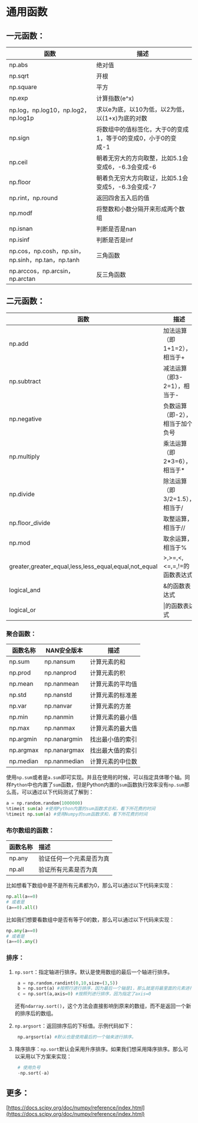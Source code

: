 # 通用函数

## 一元函数：

| 函数 | 描述 |
| --- | --- |
| np.abs | 绝对值 |
| np.sqrt | 开根 |
| np.square | 平方 |
| np.exp | 计算指数\(e^x\) |
| np.log，np.log10，np.log2，np.log1p | 求以e为底，以10为低，以2为低，以\(1+x\)为底的对数 |
| np.sign | 将数组中的值标签化，大于0的变成1，等于0的变成0，小于0的变成-1 |
| np.ceil | 朝着无穷大的方向取整，比如5.1会变成6，-6.3会变成-6 |
| np.floor | 朝着负无穷大方向取证，比如5.1会变成5，-6.3会变成-7 |
| np.rint，np.round | 返回四舍五入后的值 |
| np.modf | 将整数和小数分隔开来形成两个数组 |
| np.isnan | 判断是否是nan |
| np.isinf | 判断是否是inf |
| np.cos，np.cosh，np.sin，np.sinh，np.tan，np.tanh | 三角函数 |
| np.arccos，np.arcsin，np.arctan | 反三角函数 |

## 二元函数：

| 函数 | 描述 |
| --- | --- |
| np.add | 加法运算（即1+1=2），相当于+ |
| np.subtract | 减法运算（即3-2=1），相当于- |
| np.negative | 负数运算（即-2），相当于加个负号 |
| np.multiply | 乘法运算（即2\*3=6），相当于\* |
| np.divide | 除法运算（即3/2=1.5），相当于/ |
| np.floor\_divide | 取整运算，相当于// |
| np.mod | 取余运算，相当于% |
| greater,greater\_equal,less,less\_equal,equal,not\_equal | &gt;,&gt;=,&lt;,&lt;=,=,!=的函数表达式 |
| logical\_and | &的函数表达式 |
| logical\_or | \|的函数表达式 |

### 聚合函数：

| 函数名称 | NAN安全版本 | 描述 |
| --- | --- | --- |
| np.sum | np.nansum | 计算元素的和 |
| np.prod | np.nanprod | 计算元素的积 |
| np.mean | np.nanmean | 计算元素的平均值 |
| np.std | np.nanstd | 计算元素的标准差 |
| np.var | np.nanvar | 计算元素的方差 |
| np.min | np.nanmin | 计算元素的最小值 |
| np.max | np.nanmax | 计算元素的最大值 |
| np.argmin | np.nanargmin | 找出最小值的索引 |
| np.argmax | np.nanargmax | 找出最大值的索引 |
| np.median | np.nanmedian | 计算元素的中位数 |

使用`np.sum`或者是`a.sum`即可实现。并且在使用的时候，可以指定具体哪个轴。同样`Python`中也内置了`sum`函数，但是Python内置的`sum`函数执行效率没有`np.sum`那么高，可以通过以下代码测试了解到：

```python
a = np.random.random(1000000)
%timeit sum(a) #使用Python内置的sum函数求总和，看下所花费的时间
%timeit np.sum(a) #使用Numpy的sum函数求和，看下所花费的时间
```

### 布尔数组的函数：

| 函数名称 | 描述 |
| :--- | :--- |
| np.any | 验证任何一个元素是否为真 |
| np.all | 验证所有元素是否为真 |

比如想看下数组中是不是所有元素都为0，那么可以通过以下代码来实现：
```python
np.all(a==0) 
# 或者是
(a==0).all()
```
比如我们想要看数组中是否有等于0的数，那么可以通过以下代码来实现：
```python
np.any(a==0)
# 或者是
(a==0).any()
```

### 排序：

1. `np.sort`：指定轴进行排序。默认是使用数组的最后一个轴进行排序。

   ```python
    a = np.random.randint(0,10,size=(3,5))
    b = np.sort(a) #按照行进行排序，因为最后一个轴是1，那么就是将最里面的元素进行排序。
    c = np.sort(a,axis=0) #按照列进行排序，因为指定了axis=0
   ```

   还有`ndarray.sort()`，这个方法会直接影响到原来的数组，而不是返回一个新的排序后的数组。

2. `np.argsort`：返回排序后的下标值。示例代码如下：

   ```python
    np.argsort(a) #默认也是使用最后的一个轴来进行排序。
   ```

3. 降序排序：`np.sort`默认会采用升序排序。如果我们想采用降序排序。那么可以采用以下方案来实现：

   ```python
    # 使用负号
    -np.sort(-a)

   ```

## 更多：

[https://docs.scipy.org/doc/numpy/reference/index.html](https://docs.scipy.org/doc/numpy/reference/index.html)

